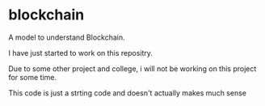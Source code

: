# blockchain
A model to understand Blockchain.

I have just started to work on this repositry.

Due to some other project and college, i will not be working on this project for some time.

This code is just a strting code and doesn't actually makes much sense

